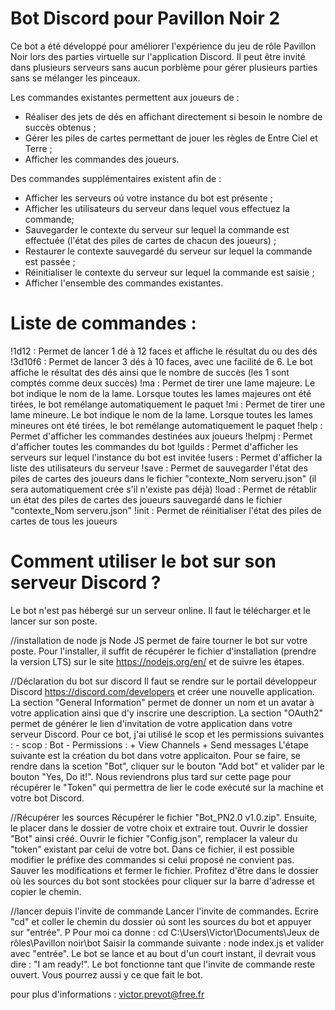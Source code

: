 # Bot Discord pour Pavillon Noir 2
Ce bot a été développé pour améliorer l'expérience du jeu de rôle Pavillon Noir lors des parties virtuelle sur l'application Discord.
Il peut être invité dans plusieurs serveurs sans aucun porblème pour gérer plusieurs parties sans se mélanger les pinceaux.

Les commandes existantes permettent aux joueurs de : 
  - Réaliser des jets de dés en affichant directement si besoin le nombre de succès obtenus ;
  - Gérer les piles de cartes permettant de jouer les règles de Entre Ciel et Terre ;
  - Afficher les commandes des joueurs.
 
 Des commandes supplémentaires existent afin de : 
  - Afficher les serveurs oú votre instance du bot est présente ;
  - Afficher les utilisateurs du serveur dans lequel vous effectuez la commande;
  - Sauvegarder le contexte du serveur sur lequel la commande est effectuée (l'état des piles de cartes de chacun des joueurs) ;
  - Restaurer le contexte sauvegardé du serveur sur lequel la commande est passée ;
  - Réinitialiser le contexte du serveur sur lequel la commande est saisie ;
  - Afficher l'ensemble des commandes existantes.
  
# Liste de commandes : 
  !1d12 : Permet de lancer 1 dé à 12 faces et affiche le résultat du ou des dés
  !3d10f6 : Permet de lancer 3 dés à 10 faces, avec une facilité de 6. Le bot affiche le résultat des dés ainsi que le nombre de succès (les 1 sont comptés comme deux succès)
  !ma : Permet de tirer une lame majeure. Le bot indique le nom de la lame. Lorsque toutes les lames majeures ont été tirées, le bot remélange automatiquement le paquet 
  !mi : Permet de tirer une lame mineure. Le bot indique le nom de la lame. Lorsque toutes les lames mineures ont été tirées, le bot remélange automatiquement le paquet
  !help : Permet d'afficher les commandes destinées aux joueurs
  !helpmj : Permet d'afficher toutes les commandes du bot
  !guilds : Permet d'afficher les serveurs sur lequel l'instance du bot est invitée
  !users : Permet d'afficher la liste des utilisateurs du serveur
  !save : Permet de sauvegarder l'état des piles de cartes des joueurs dans le fichier "contexte_Nom serveru.json" (il sera automatiquement crée s'il n'existe pas déjà)
  !load : Permet de rétablir un état des piles de cartes des joueurs sauvegardé dans le fichier "contexte_Nom serveru.json"
  !init : Permet de réinitialiser l'état des piles de cartes de tous les joueurs
  
# Comment utiliser le bot sur son serveur Discord ? 
Le bot n'est pas hébergé sur un serveur online. Il faut le télécharger et le lancer sur son poste.

//installation de node js
Node JS permet de faire tourner le bot sur votre poste. Pour l'installer, il suffit de récupérer le fichier d'installation (prendre la version LTS) sur le site https://nodejs.org/en/ et de suivre les étapes.

//Déclaration du bot sur discord
Il faut se rendre sur le portail développeur Discord https://discord.com/developers et créer une nouvelle application. 
La section "General Information" permet de donner un nom et un avatar à votre application ainsi que d'y inscrire une description.
La section "OAuth2" permet de générer le lien d'invitation de votre application dans votre serveur Discord. Pour ce bot, j'ai utilisé le scop et les permissions suivantes : 
    - scop : Bot
    - Permissions : 
        + View Channels
        + Send messages
L'étape suivante est la création du bot dans votre applicaiton. Pour se faire, se rendre dans la scetion "Bot", cliquer sur le bouton "Add bot" et valider par le bouton "Yes, Do it!". Nous reviendrons plus tard sur cette page pour récupérer le "Token" qui permettra de lier le code exécuté sur la machine et votre bot Discord.

//Récupérer les sources
Récupérer le fichier "Bot_PN2.0 v1.0.zip". Ensuite, le placer dans le dossier de votre choix et extraire tout. Ouvrir le dossier "Bot" ainsi créé. 
Ouvrir le fichier "Config.json", remplacer la valeur du "token" existant par celui de votre bot. Dans ce fichier, il est possible modifier le préfixe des commandes si celui proposé ne convient pas. Sauver les modifications et fermer le fichier. 
Profitez d'être dans le dossier où les sources du bot sont stockées pour cliquer sur la barre d'adresse et copier le chemin. 

//lancer depuis l'invite de commande
Lancer l'invite de commandes. 
Ecrire "cd" et coller le chemin du dossier oú sont les sources du bot et appuyer sur "entrée". P
      Pour moi ca donne : cd C:\Users\Victor\Documents\Jeux de rôles\Pavillon noir\bot
Saisir la commande suivante :  node index.js et valider avec "entrée". 
Le bot se lance et au bout d'un court instant, il devrait vous dire : "I am ready!". 
Le bot fonctionne tant que l'invite de commande reste ouvert. Vous pourrez aussi y ce que fait le bot.

pour plus d'informations : victor.prevot@free.fr
